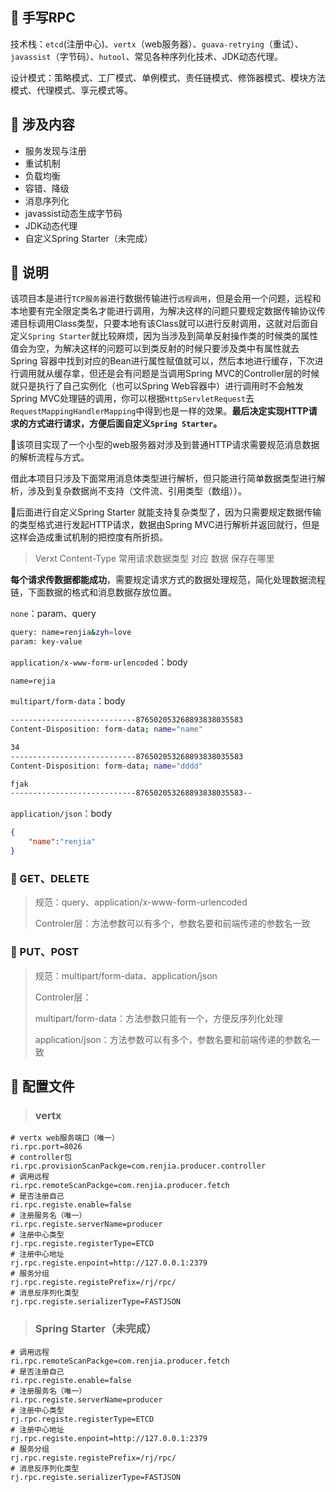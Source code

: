 ## 🍉 手写RPC

技术栈：`etcd`(注册中心)、`vertx`（web服务器）、`guava-retrying`（重试）、`javassist`（字节码）、`hutool`、常见各种序列化技术、JDK动态代理。

设计模式：策略模式、工厂模式、单例模式、责任链模式、修饰器模式、模块方法模式、代理模式、享元模式等。



## 🍓 涉及内容

- 服务发现与注册
- 重试机制
- 负载均衡
- 容错、降级
- 消息序列化
- javassist动态生成字节码
- JDK动态代理
- 自定义Spring Starter（未完成）



## 🌰 说明

该项目本是进行`TCP服务器`进行数据传输进行`远程调用`，但是会用一个问题，远程和本地要有完全限定类名才能进行调用，为解决这样的问题只要规定数据传输协议传递目标调用Class类型，只要本地有该Class就可以进行反射调用，这就对后面自定义`Spring Starter`就比较麻烦，因为当涉及到简单反射操作类的时候类的属性值会为空，为解决这样的问题可以到类反射的时候只要涉及类中有属性就去Spring 容器中找到对应的Bean进行属性赋值就可以，然后本地进行缓存，下次进行调用就从缓存拿，但还是会有问题是当调用Spring MVC的Controller层的时候就只是执行了自己实例化（也可以Spring Web容器中）进行调用时不会触发Spring MVC处理链的调用，你可以根据`HttpServletRequest`去`RequestMappingHandlerMapping`中得到也是一样的效果。**最后决定实现HTTP请求的方式进行请求，方便后面自定义`Spring Starter`。**



🌴该项目实现了一个小型的web服务器对涉及到普通HTTP请求需要规范消息数据的解析流程与方式。

借此本项目只涉及下面常用消息体类型进行解析，但只能进行简单数据类型进行解析，涉及到复杂数据尚不支持（文件流、引用类型（数组））。



🍁后面进行自定义Spring Starter 就能支持复杂类型了，因为只需要规定数据传输的类型格式进行发起HTTP请求，数据由Spring MVC进行解析并返回就行，但是这样会造成重试机制的把控度有所折损。



> Verxt Content-Type  常用请求数据类型 对应 数据 保存在哪里

**每个请求传数据都能成功**，需要规定请求方式的数据处理规范，简化处理数据流程链，下面数据的格式和消息数据存放位置。

`none`：param、query

~~~sh
query: name=renjia&zyh=love
param: key-value 
~~~

`application/x-www-form-urlencoded`：body

~~~shell
name=rejia
~~~

`multipart/form-data`：body

~~~sh
----------------------------876502053268893838035583
Content-Disposition: form-data; name="name"

34
----------------------------876502053268893838035583
Content-Disposition: form-data; name="dddd"

fjak
----------------------------876502053268893838035583--
~~~

`application/json`：body

~~~json
{
    "name":"renjia"
}
~~~

### 🍑 GET、DELETE

> 规范：query、application/x-www-form-urlencoded
>
> Controler层：方法参数可以有多个，参数名要和前端传递的参数名一致

### 🍅 PUT、POST

> 规范：multipart/form-data、application/json
>
> Controler层：
>
> multipart/form-data：方法参数只能有一个，方便反序列化处理
>
> application/json：方法参数可以有多个，参数名要和前端传递的参数名一致



## 🍈 配置文件

> ### vertx

~~~properties
# vertx web服务端口（唯一）
ri.rpc.port=8026
# controller包
ri.rpc.provisionScanPackge=com.renjia.producer.controller
# 调用远程
ri.rpc.remoteScanPackge=com.renjia.producer.fetch
# 是否注册自己
ri.rpc.registe.enable=false
# 注册服务名（唯一）
ri.rpc.registe.serverName=producer
# 注册中心类型
rj.rpc.registe.registerType=ETCD
# 注册中心地址
rj.rpc.registe.enpoint=http://127.0.0.1:2379
# 服务分组
rj.rpc.registe.registePrefix=/rj/rpc/
# 消息反序列化类型
rj.rpc.registe.serializerType=FASTJSON
~~~



> ### Spring Starter（未完成）

~~~properties
# 调用远程
ri.rpc.remoteScanPackge=com.renjia.producer.fetch
# 是否注册自己
ri.rpc.registe.enable=false
# 注册服务名（唯一）
ri.rpc.registe.serverName=producer
# 注册中心类型
rj.rpc.registe.registerType=ETCD
# 注册中心地址
rj.rpc.registe.enpoint=http://127.0.0.1:2379
# 服务分组
rj.rpc.registe.registePrefix=/rj/rpc/
# 消息反序列化类型
rj.rpc.registe.serializerType=FASTJSON
~~~







